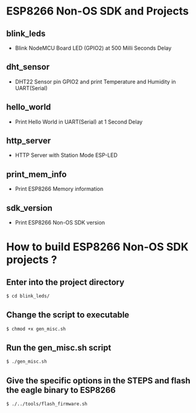 # ESP8266 Non-OS SDK and Projects

## blink_leds
- Blink NodeMCU Board LED (GPIO2) at 500 Milli Seconds Delay

## dht_sensor
- DHT22 Sensor pin GPIO2 and print Temperature and Humidity in UART(Serial)
		
## hello_world
- Print Hello World in UART(Serial) at 1 Second Delay

## http_server
- HTTP Server with Station Mode ESP-LED 

## print_mem_info
- Print ESP8266 Memory information

## sdk_version
- Print ESP8266 Non-OS SDK version


# How to build ESP8266 Non-OS SDK projects ?

## Enter into the project directory

```sh
$ cd blink_leds/
```

## Change the script to executable

```sh
$ chmod +x gen_misc.sh
```

## Run the gen_misc.sh script

```sh
$ ./gen_misc.sh
```

## Give the specific options in the STEPS and flash the eagle binary to ESP8266

```sh
$ ./../tools/flash_firmware.sh
```

